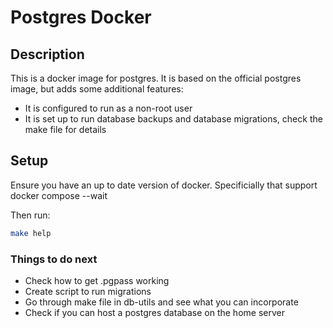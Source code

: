 # Postgres Docker

## Description

This is a docker image for postgres. It is based on the official postgres image, but adds some additional features:

* It is configured to run as a non-root user
* It is set up to run database backups and database migrations, check the make file for details

## Setup

Ensure you have an up to date version of docker. Specificially that support docker compose --wait

Then run:

```bash
make help
```


### Things to do next

* Check how to get .pgpass working
* Create script to run migrations
* Go through make file in db-utils and see what you can incorporate
* Check if you can host a postgres database on the home server